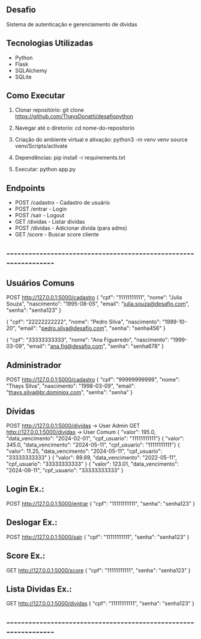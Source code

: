 ## Desafio 
Sistema de autenticação e gerenciamento de dívidas

## Tecnologias Utilizadas
- Python
- Flask
- SQLAlchemy
- SQLite

## Como Executar

1. Clonar repositório:
    git clone https://github.com/ThaysDonatti/desafiopython

2. Navegar até o diretorio:
    cd nome-do-repositorio

3. Criação do ambiente virtual e ativação:
    python3 -m venv venv
    source venv/Scripts/activate

4. Dependências:
    pip install -r requirements.txt

5. Executar:
    python app.py

## Endpoints
- POST /cadastro - Cadastro de usuário
- POST /entrar - Login
- POST /sair - Logout
- GET /dividas - Listar dívidas
- POST /dividas - Adicionar dívida (para adms)
- GET /score - Buscar score cliente

## ----------------------------------------------------------------
## Usuários Comuns
POST http://127.0.0.1:5000/cadastro
{
    "cpf": "11111111111",
    "nome": "Julia Souza",
    "nascimento": "1995-08-05",
    "email": "julia.souza@desafio.com",
    "senha": "senha123"
}

{
    "cpf": "22222222222",
    "nome": "Pedro Silva",
    "nascimento": "1989-10-20",
    "email": "pedro.silva@desafio.com",
    "senha": "senha456"
}

{
    "cpf": "33333333333",
    "nome": "Ana Figueredo",
    "nascimento": "1999-03-09",
    "email": "ana.fig@desafio.com",
    "senha": "senha678"
}


## Administrador
POST http://127.0.0.1:5000/cadastro
{
  "cpf": "99999999999",
  "nome": "Thays Silva",
  "nascimento": "1998-03-09",
  "email": "thays.silva@br.dominiox.com",
  "senha": "senha"
}

## Dívidas
POST http://127.0.0.1:5000/dividas -> User Admin
GET http://127.0.0.1:5000/dividas  -> User Comum
{ "valor": 195.0, "data_vencimento": "2024-02-01", "cpf_usuario": "11111111111"}
{ "valor": 345.0, "data_vencimento": "2024-05-11", "cpf_usuario": "11111111111"}
{ "valor": 11.25, "data_vencimento": "2024-05-11", "cpf_usuario": "33333333333" }
{ "valor": 89.89, "data_vencimento": "2022-05-11", "cpf_usuario": "33333333333" }
{ "valor": 123.01, "data_vencimento": "2024-09-11", "cpf_usuario": "33333333333" }

## Login Ex.:
POST http://127.0.0.1:5000/entrar
{
  "cpf": "11111111111",
  "senha": "senha123"
}

## Deslogar Ex.:
POST http://127.0.0.1:5000/sair
{
  "cpf": "11111111111",
  "senha": "senha123"
}

## Score Ex.:
GET http://127.0.0.1:5000/score
{
  "cpf": "11111111111",
  "senha": "senha123"
}

## Lista Dividas Ex.:
GET http://127.0.0.1:5000/dividas
{
  "cpf": "11111111111",
  "senha": "senha123"
}
## ----------------------------------------------------------------
